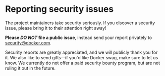 # Reporting security issues

The project maintainers take security seriously. If you discover a security
issue, please bring it to their attention right away!

**Please _DO NOT_ file a public issue**, instead send your report privately to
[security@docker.com](mailto:security@docker.com).

Security reports are greatly appreciated, and we will publicly thank you for it.
We also like to send gifts&mdash;if you'd like Docker swag, make sure to let
us know. We currently do not offer a paid security bounty program, but are not
ruling it out in the future.
